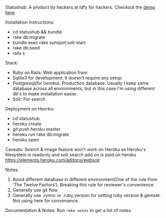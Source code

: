 Statushub: A product by hackers at Idfy for hackers. Checkout the [demo here](https://immense-cove-8413.herokuapp.com/)

Installation instructions:
* cd statushub && bundle
* rake db:migrate
* bundle exec rake sunspot:solr:start
* rake db:seed
* rails s

Stack:
* Ruby on Rails: Web application fram
* Sqlite3 for development: It doesn't require any setup.
* Postgresql(for heroku): Production database. Usually I keep same database across all environments, but in this case I'm using different db's to make installation easier.
* Solr: For search

Deployment on Heorku:
* cd statushub
* heroku create
* git push heroku master
* heroku run rake db:migrate
* heroku open

Caveats: Search & image feature won't work on Heroku as Heroku's filesystem is readonly and solr search add on is paid on heroku https://elements.heroku.com/addons/websolr

Notes:
1. Avoid different database in different environment(One of the rule from 'The Twelve Factors'). Breaking this rule for reviewer's convenience.
2. Generally use git flow.
3. Generally use .rvmrc or .ruby_version for setting ruby version & gemset. Not using here for convenience.

Documentation & Notes: Run `rake notes` to get a list of notes.
